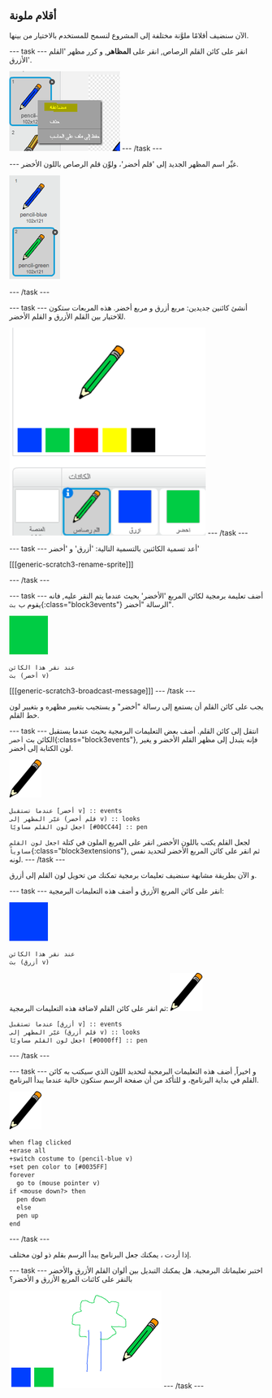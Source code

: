 ## أقلام ملونة

الآن سنضيف أقلامًا ملوَّنة مختلفة إلى المشروع لنسمح للمستخدم بالاختيار من بينها.

\--- task \--- انقر على كائن القلم الرصاص, انقر على **المظاهر**, و كرر مظهر 'القلم الأزرق'.

![لقطة الشاشة](images/paint-blue-duplicate.png) \--- /task \---

\--- غيِّر اسم المظهر الجديد إلى 'قلم أخضر'، ولوِّن قلم الرصاص باللون الأخضر.

![لقطة الشاشة](images/paint-pencil-green.png)

\--- /task \---

\--- task \--- أنشئ كائنين جديدين: مربع أزرق و مربع أخضر. هذه المربعات ستكون للاختيار بين القلم الأزرق و القلم الأخضر.

![لقطة الشاشة](images/paint-selectors.png) \--- /task \---

\--- task \--- أعد تسمية الكائنين بالتسمية التالية: 'أزرق' و 'أخضر'

[[[generic-scratch3-rename-sprite]]]

\--- /task \---

\--- task \--- أضف تعليمة برمجية لكائن المربع 'الأخضر' بحيث عندما يتم النقر عليه, فانه يقوم ب `بث`{:class="block3events"} الرسالة "أخضر".

![مربع أخضر](images/green_square.png)

```blocks3
عند نقر هذا الكائن
بث (أخضر v)
```

[[[generic-scratch3-broadcast-message]]] \--- /task \---

يجب على كائن القلم أن يستمع إلى رسالة "أخضر" و يستجيب بتغيير مظهره و بتغيير لون خط القلم.

\--- task \--- انتقل إلى كائن القلم. أضف بعض التعليمات البرمجية بحيث عندما يستقبل الكائن بث `أخضر`{:class="block3events"}, فإنه يتبدل إلى مظهر القلم الأخضر و يغير لون الكتابة إلى أخضر.

![قلم رصاص](images/pencil.png)

```blocks3
عندما تستقبل [أخضر v] :: events
غيّر المظهر إلى (قلم أخضر v) :: looks
اجعل لون القلم مساويًا [#00CC44] :: pen
```

لجعل القلم يكتب باللون الأخضر, انقر على المربع الملون في كتلة `اجعل لون القلم مساوياً`{:class="block3extensions"}, ثم انقر على كائن المربع الأخضر لتحديد نفس لونه. \--- /task \---

و الآن بطريقة مشابهة سنضيف تعليمات برمجية تمكنك من تحويل لون القلم إلى أزرق.

\--- task \--- انقر على كائن المربع الأزرق و أضف هذه التعليمات البرمجية:

![مربع ـ أزرق](images/blue_square.png)

```blocks3
عند نقر هذا الكائن
بث (أزرق v)
```

ثم انقر على كائن القلم لاضافة هذه التعليمات البرمجية: ![قلم رصاص](images/pencil.png)

```blocks3
عندما تستقبل [أزرق v] :: events
غيّر المظهر إلى (قلم أزرق v) :: looks
اجعل لون القلم مساويًا [#0000ff] :: pen
```

\--- /task \---

\--- task \--- و اخيراً, أضف هذه التعليمات البرمجية لتحديد اللون الذي سيكتب به كائن القلم في بداية البرنامج، و للتأكد من أن صفحة الرسم ستكون خالية عندما يبدأ البرنامج.

![قلم رصاص](images/pencil.png)

```blocks3
when flag clicked
+erase all
+switch costume to (pencil-blue v)
+set pen color to [#0035FF]
forever
  go to (mouse pointer v)
if <mouse down?> then
  pen down
  else
  pen up
end
```

\--- /task \---

إذا أردت ، يمكنك جعل البرنامج يبدأ الرسم بقلم ذو لون مختلف.

\--- task \--- اختبر تعليماتك البرمجية. هل يمكنك التبديل بين ألوان القلم الأزرق والأخضر بالنقر على كائنات المربع الأزرق و الأخضر؟

![لقطة الشاشة](images/paint-pens-test.png) \--- /task \---